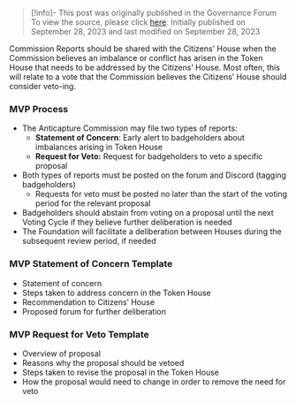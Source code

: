 > [!info]- This post was originally published in the Governance Forum
> To view the source, please click [here](https://gov.optimism.io/t/anticapture-commission-reports/6890). Initially published on September 28, 2023 and last modified on September 28, 2023

<span class="notvisible"></span>
Commission Reports should be shared with the Citizens’ House when the Commission believes an imbalance or conflict has arisen in the Token House that needs to be addressed by the Citizens’ House. Most often, this will relate to a vote that the Commission believes the Citizens’ House should consider veto-ing.

### MVP Process

- The Anticapture Commission may file two types of reports:
    - **Statement of Concern**: Early alert to badgeholders about imbalances arising in Token House
    - **Request for Veto:** Request for badgeholders to veto a specific proposal
- Both types of reports must be posted on the forum and Discord (tagging badgeholders)
    - Requests for veto must be posted no later than the start of the voting period for the relevant proposal
- Badgeholders should abstain from voting on a proposal until the next Voting Cycle if they believe further deliberation is needed
- The Foundation will facilitate a deliberation between Houses during the subsequent review period, if needed

### MVP Statement of Concern Template

- Statement of concern
- Steps taken to address concern in the Token House
- Recommendation to Citizens’ House
- Proposed forum for further deliberation

### MVP Request for Veto Template

- Overview of proposal
- Reasons why the proposal should be vetoed
- Steps taken to revise the proposal in the Token House
- How the proposal would need to change in order to remove the need for veto